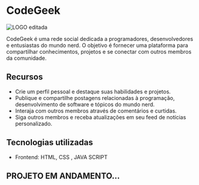 # CodeGeek

![LOGO editada](https://github.com/TKRyann/CodeGeek/assets/106851981/cef0b2ae-c756-41bc-ad3d-877e32c290f3)

CodeGeek é uma rede social dedicada a programadores, desenvolvedores e entusiastas do mundo nerd. O objetivo é fornecer uma plataforma para compartilhar conhecimentos, projetos e se conectar com outros membros da comunidade.

## Recursos

- Crie um perfil pessoal e destaque suas habilidades e projetos.
- Publique e compartilhe postagens relacionadas à programação, desenvolvimento de software e tópicos do mundo nerd.
- Interaja com outros membros através de comentários e curtidas.
- Siga outros membros e receba atualizações em seu feed de notícias personalizado.

## Tecnologias utilizadas

- Frontend: HTML, CSS , JAVA SCRIPT

## PROJETO EM ANDAMENTO...
